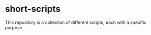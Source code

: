 # short-scripts

This repository is a collection of different scripts, each with a specific purpose.